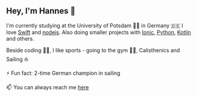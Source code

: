 ## Hey, I'm Hannes 👋

I'm currently studying at the University of Potsdam 🧑‍🎓 in Germany 🇩🇪
I love [Swift](https://swift.org) and [nodejs](https://nodejs.org).
Also doing smaller projects with [Ionic](https://ionicframework.com), [Python](https://www.python.org), [Kotlin](https://kotlinlang.org) and others.

Beside coding 👨‍💻, I like sports - going to the gym 🏋🏻, Calisthenics and Sailing ⛵ 

⚡ Fun fact: 2-time German champion in sailing


📫 You can always reach me [here](mailto:haharnisch@uni-potsdam.de?subject=[GitHub]%20Questions)

<!--
**hannesharnisch/hannesharnisch** is a ✨ _special_ ✨ repository because its `README.md` (this file) appears on your GitHub profile.

Here are some ideas to get you started:

- 🔭 I’m currently working on ...
- 🌱 I’m currently learning ...
- 👯 I’m looking to collaborate on ...
- 🤔 I’m looking for help with ...
- 💬 Ask me about ...
- 📫 How to reach me: ...
- 😄 Pronouns: ...
- ⚡ Fun fact: ...
-->
